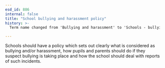 ```yaml
---
esd_id: 886
internal: false
title: "School bullying and harassment policy"
history: >-
  Term name changed from 'Bullying and harassment' to 'Schools - bullying and harassment policy' in version 3.00.

---
```


Schools should have a policy which sets out clearly what is considered as bullying and/or harassment, how pupils and parents should do if they suspect bullying is taking place and how the school should deal with reports of such incidents.

